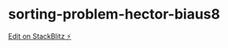 # sorting-problem-hector-biaus8

[Edit on StackBlitz ⚡️](https://stackblitz.com/edit/sorting-problem-hector-biaus8)